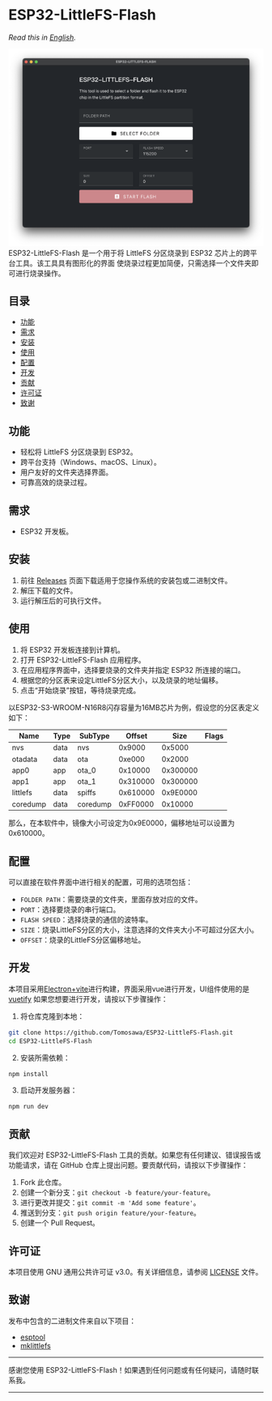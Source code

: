# ESP32-LittleFS-Flash
*Read this in [English](README.md).*

![](images/ScreenShot.png)
ESP32-LittleFS-Flash 是一个用于将 LittleFS 分区烧录到 ESP32 芯片上的跨平台工具。该工具具有图形化的界面
使烧录过程更加简便，只需选择一个文件夹即可进行烧录操作。

## 目录

- [功能](#功能)
- [需求](#需求)
- [安装](#安装)
- [使用](#使用)
- [配置](#配置)
- [开发](#开发)
- [贡献](#贡献)
- [许可证](#许可证)
- [致谢](#致谢)

## 功能

- 轻松将 LittleFS 分区烧录到 ESP32。
- 跨平台支持（Windows、macOS、Linux）。
- 用户友好的文件夹选择界面。
- 可靠高效的烧录过程。

## 需求

- ESP32 开发板。

## 安装

1. 前往 [Releases](https://github.com/Tomosawa/ESP32-LittleFS-Flash/releases) 页面下载适用于您操作系统的安装包或二进制文件。
2. 解压下载的文件。
3. 运行解压后的可执行文件。

## 使用

1. 将 ESP32 开发板连接到计算机。
2. 打开 ESP32-LittleFS-Flash 应用程序。
3. 在应用程序界面中，选择要烧录的文件夹并指定 ESP32 所连接的端口。
4. 根据您的分区表来设定LittleFS分区大小，以及烧录的地址偏移。
5. 点击“开始烧录”按钮，等待烧录完成。

以ESP32-S3-WROOM-N16R8闪存容量为16MB芯片为例，假设您的分区表定义如下：

| Name      | Type | SubType   | Offset  | Size    | Flags  |
|-----------|------|-----------|---------|---------|--------|
| nvs       | data | nvs       | 0x9000  | 0x5000  |        |
| otadata   | data | ota       | 0xe000  | 0x2000  |        |
| app0      | app  | ota_0     | 0x10000 | 0x300000|        |
| app1      | app  | ota_1     | 0x310000| 0x300000|        |
| littlefs  | data | spiffs    | 0x610000| 0x9E0000|        |
| coredump  | data | coredump  | 0xFF0000| 0x10000 |        |

那么，在本软件中，镜像大小可设定为0x9E0000，偏移地址可以设置为0x610000。

## 配置

可以直接在软件界面中进行相关的配置，可用的选项包括：

- `FOLDER PATH`：需要烧录的文件夹，里面存放对应的文件。
- `PORT`：选择要烧录的串行端口。
- `FLASH SPEED`：选择烧录的通信的波特率。
- `SIZE`：烧录LittleFS分区的大小，注意选择的文件夹大小不可超过分区大小。
- `OFFSET`：烧录的LittleFS分区偏移地址。

## 开发

本项目采用[Electron+vite](https://electron-vite.org/)进行构建，界面采用vue进行开发，UI组件使用的是[vuetify](https://vuetifyjs.com/)
如果您想要进行开发，请按以下步骤操作：

1. 将仓库克隆到本地：

```bash
git clone https://github.com/Tomosawa/ESP32-LittleFS-Flash.git
cd ESP32-LittleFS-Flash
```

2. 安装所需依赖：

```bash
npm install
```

3. 启动开发服务器：

```bash
npm run dev
```

## 贡献

我们欢迎对 ESP32-LittleFS-Flash 工具的贡献。如果您有任何建议、错误报告或功能请求，请在 GitHub 仓库上提出问题。要贡献代码，请按以下步骤操作：

1. Fork 此仓库。
2. 创建一个新分支：`git checkout -b feature/your-feature`。
3. 进行更改并提交：`git commit -m 'Add some feature'`。
4. 推送到分支：`git push origin feature/your-feature`。
5. 创建一个 Pull Request。

## 许可证

本项目使用 GNU 通用公共许可证 v3.0。有关详细信息，请参阅 [LICENSE](LICENSE) 文件。

## 致谢

发布中包含的二进制文件来自以下项目：
- [esptool](https://github.com/espressif/esptool)
- [mklittlefs](https://github.com/earlephilhower/mklittlefs)

---

感谢您使用 ESP32-LittleFS-Flash！如果遇到任何问题或有任何疑问，请随时联系我。

---
